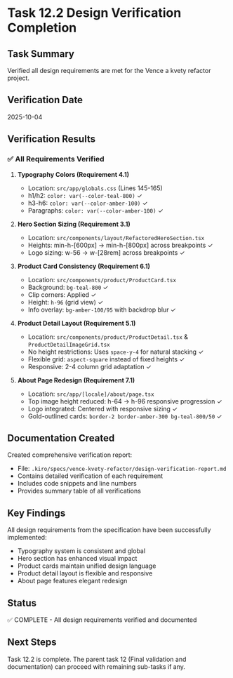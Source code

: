 # Task 12.2 Design Verification Completion

## Task Summary
Verified all design requirements are met for the Vence a kvety refactor project.

## Verification Date
2025-10-04

## Verification Results

### ✅ All Requirements Verified

1. **Typography Colors (Requirement 4.1)**
   - Location: `src/app/globals.css` (Lines 145-165)
   - h1/h2: `color: var(--color-teal-800)` ✓
   - h3-h6: `color: var(--color-amber-100)` ✓
   - Paragraphs: `color: var(--color-amber-100)` ✓

2. **Hero Section Sizing (Requirement 3.1)**
   - Location: `src/components/layout/RefactoredHeroSection.tsx`
   - Heights: min-h-[600px] → min-h-[800px] across breakpoints ✓
   - Logo sizing: w-56 → w-[28rem] across breakpoints ✓

3. **Product Card Consistency (Requirement 6.1)**
   - Location: `src/components/product/ProductCard.tsx`
   - Background: `bg-teal-800` ✓
   - Clip corners: Applied ✓
   - Height: `h-96` (grid view) ✓
   - Info overlay: `bg-amber-100/95` with backdrop blur ✓

4. **Product Detail Layout (Requirement 5.1)**
   - Location: `src/components/product/ProductDetail.tsx` & `ProductDetailImageGrid.tsx`
   - No height restrictions: Uses `space-y-4` for natural stacking ✓
   - Flexible grid: `aspect-square` instead of fixed heights ✓
   - Responsive: 2-4 column grid adaptation ✓

5. **About Page Redesign (Requirement 7.1)**
   - Location: `src/app/[locale]/about/page.tsx`
   - Top image height reduced: h-64 → h-96 responsive progression ✓
   - Logo integrated: Centered with responsive sizing ✓
   - Gold-outlined cards: `border-2 border-amber-300 bg-teal-800/50` ✓

## Documentation Created

Created comprehensive verification report:
- File: `.kiro/specs/vence-kvety-refactor/design-verification-report.md`
- Contains detailed verification of each requirement
- Includes code snippets and line numbers
- Provides summary table of all verifications

## Key Findings

All design requirements from the specification have been successfully implemented:
- Typography system is consistent and global
- Hero section has enhanced visual impact
- Product cards maintain unified design language
- Product detail layout is flexible and responsive
- About page features elegant redesign

## Status
✅ COMPLETE - All design requirements verified and documented

## Next Steps
Task 12.2 is complete. The parent task 12 (Final validation and documentation) can proceed with remaining sub-tasks if any.
